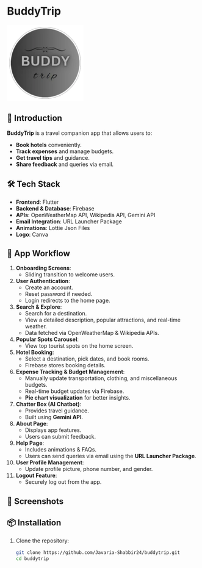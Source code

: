 # BuddyTrip  
<img src="buddytrip/assets/logo.jpg" alt="BuddyTrip Logo" width="200" height="200">

## 📌 Introduction  
**BuddyTrip** is a travel companion app that allows users to:  
- **Book hotels** conveniently.  
- **Track expenses** and manage budgets.  
- **Get travel tips** and guidance.  
- **Share feedback** and queries via email.  

## 🛠️ Tech Stack  
- **Frontend**: Flutter  
- **Backend & Database**: Firebase  
- **APIs**: OpenWeatherMap API, Wikipedia API, Gemini API  
- **Email Integration**: URL Launcher Package
- **Animations**: Lottie Json Files
- **Logo**: Canva

## 🚀 App Workflow  
1. **Onboarding Screens**:  
   - Sliding transition to welcome users.  
2. **User Authentication**:  
   - Create an account.  
   - Reset password if needed.  
   - Login redirects to the home page.  
3. **Search & Explore**:  
   - Search for a destination.  
   - View a detailed description, popular attractions, and real-time weather.  
   - Data fetched via OpenWeatherMap & Wikipedia APIs.  
4. **Popular Spots Carousel**:  
   - View top tourist spots on the home screen.  
5. **Hotel Booking**:  
   - Select a destination, pick dates, and book rooms.  
   - Firebase stores booking details.  
6. **Expense Tracking & Budget Management**:  
   - Manually update transportation, clothing, and miscellaneous budgets.  
   - Real-time budget updates via Firebase.  
   - **Pie chart visualization** for better insights.  
7. **Chatter Box (AI Chatbot)**:  
   - Provides travel guidance.  
   - Built using **Gemini API**.  
8. **About Page**:  
   - Displays app features.  
   - Users can submit feedback.  
9. **Help Page**:  
   - Includes animations & FAQs.  
   - Users can send queries via email using the **URL Launcher Package**.  
10. **User Profile Management**:  
    - Update profile picture, phone number, and gender.  
11. **Logout Feature**:  
    - Securely log out from the app.  

## 📸 Screenshots  
 

## 📦 Installation  
1. Clone the repository:  
   ```sh
   git clone https://github.com/Javaria-Shabbir24/buddytrip.git
   cd buddytrip
